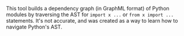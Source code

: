 This tool builds a dependency graph (in GraphML format) of Python modules by traversing the AST for `import x ...` or `from x import ...` statements.
It's not accurate, and was created as a way to learn how to navigate Python's AST.
